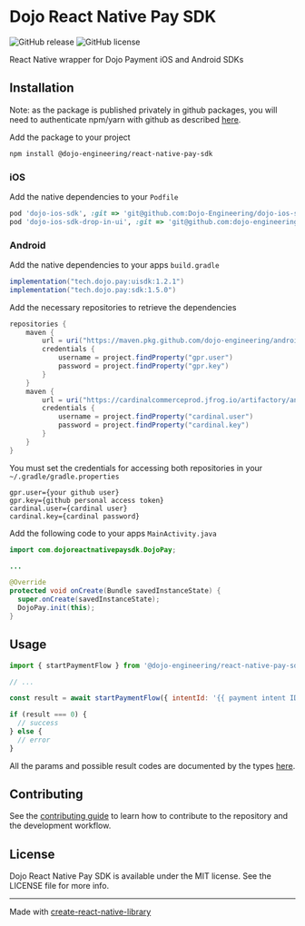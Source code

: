 # Dojo React Native Pay SDK

![GitHub release](https://badgen.net/github/release/Dojo-Engineering/react-native-pay-sdk)
![GitHub license](https://badgen.net/static/license/MIT)

React Native wrapper for Dojo Payment iOS and Android SDKs

## Installation

Note: as the package is published privately in github packages, you will need to authenticate npm/yarn with github as described [here](https://docs.github.com/en/packages/working-with-a-github-packages-registry/working-with-the-npm-registry#installing-a-package).

Add the package to your project

```sh
npm install @dojo-engineering/react-native-pay-sdk
```

### iOS

Add the native dependencies to your `Podfile`

```ruby
pod 'dojo-ios-sdk', :git => 'git@github.com:Dojo-Engineering/dojo-ios-sdk.git', :tag => '1.3.0'
pod 'dojo-ios-sdk-drop-in-ui', :git => 'git@github.com:dojo-engineering/dojo-ios-sdk-drop-in-ui.git', :tag => '1.2.2'
```

### Android

Add the native dependencies to your apps `build.gradle`

```groovy
implementation("tech.dojo.pay:uisdk:1.2.1")
implementation("tech.dojo.pay:sdk:1.5.0")
```

Add the necessary repositories to retrieve the dependencies

```groovy
repositories {
    maven {
        url = uri("https://maven.pkg.github.com/dojo-engineering/android-dojo-pay-sdk")
        credentials {
            username = project.findProperty("gpr.user")
            password = project.findProperty("gpr.key")
        }
    }
    maven {
        url = uri("https://cardinalcommerceprod.jfrog.io/artifactory/android")
        credentials {
            username = project.findProperty("cardinal.user")
            password = project.findProperty("cardinal.key")
        }
    }
}
```

You must set the credentials for accessing both repositories in your `~/.gradle/gradle.properties`

```
gpr.user={your github user}
gpr.key={github personal access token}
cardinal.user={cardinal user}
cardinal.key={cardinal password}
```

Add the following code to your apps `MainActivity.java`

```java
import com.dojoreactnativepaysdk.DojoPay;

...

@Override
protected void onCreate(Bundle savedInstanceState) {
  super.onCreate(savedInstanceState);
  DojoPay.init(this);
}
```

## Usage

```js
import { startPaymentFlow } from '@dojo-engineering/react-native-pay-sdk';

// ...

const result = await startPaymentFlow({ intentId: '{{ payment intent ID }}' });

if (result === 0) {
  // success
} else {
  // error
}
```

All the params and possible result codes are documented by the types [here](https://github.com/dojo-engineering/react-native-pay-sdk/blob/main/src/NativeDojoReactNativePaySdk.ts).

## Contributing

See the [contributing guide](CONTRIBUTING.md) to learn how to contribute to the repository and the development workflow.

## License

Dojo React Native Pay SDK is available under the MIT license. See the LICENSE file for more info.

---

Made with [create-react-native-library](https://github.com/callstack/react-native-builder-bob)
